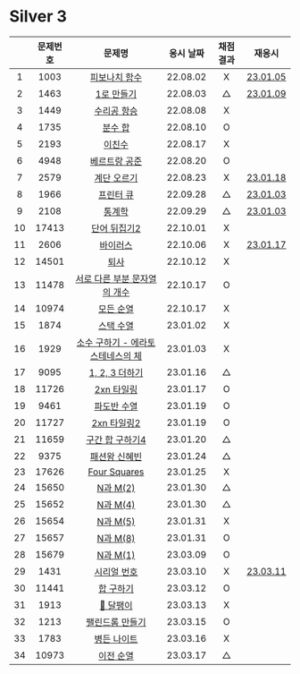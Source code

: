 # Silver 3

|     | 문제번호 |                     문제명                     | 응시 날짜 | 채점 결과 | 재응시                       |
| :-: | :------: | :--------------------------------------------: | :-------: | :-------: | ---------------------------- |
|  1  |   1003   |           [피보나치 함수](./1003.js)           | 22.08.02  |     X     | [23.01.05](./replay/1003.js) |
|  2  |   1463   |            [1로 만들기](./1463.js)             | 22.08.03  |     △     | [23.01.09](./replay/1463.js) |
|  3  |   1449   |            [수리공 항승](./1449.js)            | 22.08.08  |     X     |
|  4  |   1735   |              [분수 합](./1735.js)              | 22.08.10  |     O     |
|  5  |   2193   |              [이친수](./2193.js)               | 22.08.17  |     X     |
|  6  |   4948   |           [베르트랑 공준](./4948.js)           | 22.08.20  |     O     |
|  7  |   2579   |            [계단 오르기](./2579.js)            | 22.08.23  |     X     | [23.01.18](./replay/2579.js) |
|  8  |   1966   |             [프린터 큐](./1966.js)             | 22.09.28  |     △     | [23.01.03](./replay/1966.js) |
|  9  |   2108   |              [통계학](./2108.js)               | 22.09.29  |     △     | [23.01.03](./replay/2108.js) |
| 10  |  17413   |           [단어 뒤집기2](./17413.js)           | 22.10.01  |     X     |
| 11  |   2606   |             [바이러스](./2606.js)              | 22.10.06  |     X     | [23.01.17](./replay/2606.js) |
| 12  |  14501   |               [퇴사](./14501.js)               | 22.10.12  |     X     |
| 13  |  11478   |   [서로 다른 부분 문자열의 개수](./11478.js)   | 22.10.17  |     O     |
| 14  |  10974   |            [모든 순열](./10974.js)             | 22.10.17  |     X     |
| 15  |   1874   |             [스택 수열](./1874.js)             | 23.01.02  |     X     |
| 16  |   1929   | [소수 구하기 - 에라토스테네스의 체](./1929.js) | 23.01.03  |     X     |
| 17  |   9095   |          [1, 2, 3 더하기](./9095.js)           | 23.01.16  |     △     |
| 18  |  11726   |            [2xn 타일링](./11726.js)            | 23.01.17  |     O     |
| 19  |   9461   |            [파도반 수열](./9461.js)            | 23.01.19  |     O     |
| 20  |  11727   |           [2xn 타일링2](./11727.js)            | 23.01.19  |     O     |
| 21  |  11659   |         [구간 합 구하기4](./11659.js)          | 23.01.20  |     △     |
| 22  |   9375   |           [패션왕 신혜빈](./9375.js)           | 23.01.24  |     △     |
| 23  |  17626   |           [Four Squares](./17626.js)           | 23.01.25  |     X     |
| 24  |  15650   |             [N과 M(2)](./15650.js)             | 23.01.30  |     △     |
| 25  |  15652   |             [N과 M(4)](./15652.js)             | 23.01.30  |     △     |
| 26  |  15654   |             [N과 M(5)](./15654.js)             | 23.01.31  |     X     |
| 27  |  15657   |             [N과 M(8)](./15657.js)             | 23.01.31  |     O     |
| 28  |  15679   |             [N과 M(1)](./15679.js)             | 23.03.09  |     O     |
| 29  |   1431   |            [시리얼 번호](./1431.js)            | 23.03.10  |     X     | [23.03.11](./replay/1431.js) |
| 30  |  11441   |            [합 구하기](./11441.js)             | 23.03.12  |     O     |
| 31  |   1913   |             [🚨 달팽이](./1913.js)             | 23.03.13  |     X     |
| 32  |   1213   |          [팰린드롬 만들기](./1213.js)          | 23.03.15  |     O     |
| 33  |   1783   |            [병든 나이트](./1783.js)            | 23.03.16  |     X     |
| 34  |  10973   |            [이전 순열](./10973.js)             | 23.03.17  |     △     |
